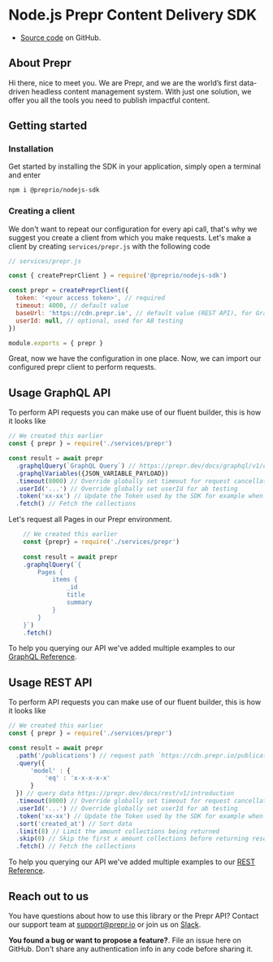 # Node.js Prepr Content Delivery SDK

- [Source code](https://github.com/preprio/nodejs-sdk) on GitHub.

## About Prepr

Hi there, nice to meet you. We are Prepr, and we are the world’s first data-driven headless content management system. With just one solution, we offer you all the tools you need to publish impactful content.

## Getting started

### Installation

Get started by installing the SDK in your application, simply open a terminal and enter

```bash
npm i @preprio/nodejs-sdk
```

### Creating a client

We don't want to repeat our configuration for every api call, that's why we suggest you create a client from which you make requests. Let's make a client by creating `services/prepr.js` with the following code

```js
// services/prepr.js

const { createPreprClient } = require('@preprio/nodejs-sdk')

const prepr = createPreprClient({
  token: '<your access token>', // required
  timeout: 4000, // default value
  baseUrl: 'https://cdn.prepr.io', // default value (REST API), for GraphQL API use https://graphql.prepr.io/graphql
  userId: null, // optional, used for AB testing
})

module.exports = { prepr }
```

Great, now we have the configuration in one place. Now, we can import our configured prepr client to perform requests.

## Usage GraphQL API

To perform API requests you can make use of our fluent builder, this is how it looks like

```js
// We created this earlier
const { prepr } = require('./services/prepr')

const result = await prepr
  .graphqlQuery(`GraphQL Query`) // https://prepr.dev/docs/graphql/v1/collection-introduction
  .graphqlVariables({JSON_VARIABLE_PAYLOAD})
  .timeout(8000) // Override globally set timeout for request cancellation
  .userId('...') // Override globally set userId for ab testing
  .token('xx-xx') // Update the Token used by the SDK for example when previewing staged content   
  .fetch() // Fetch the collections
```

Let's request all Pages in our Prepr environment.

```js
    // We created this earlier
    const {prepr} = require('./services/prepr')
    
    const result = await prepr
    .graphqlQuery(`{
        Pages {
            items {
                _id
                title
                summary
            }
        }
    }`)
    .fetch()
```

To help you querying our API we've added multiple examples to our [GraphQL Reference](https://prepr.dev/docs/graphql/v1/introduction).

## Usage REST API

To perform API requests you can make use of our fluent builder, this is how it looks like

```js
// We created this earlier
const { prepr } = require('./services/prepr')

const result = await prepr
  .path('/publications') // request path `https://cdn.prepr.io/publications`
  .query({
      'model' : {
          'eq' : 'x-x-x-x-x'
      }
  }) // query data https://prepr.dev/docs/rest/v1/introduction
  .timeout(8000) // Override globally set timeout for request cancellation
  .userId('...') // Override globally set userId for ab testing
  .token('xx-xx') // Update the Token used by the SDK for example when previewing staged content
  .sort('created_at') // Sort data
  .limit(8) // Limit the amount collections being returned
  .skip(0) // Skip the first x amount collections before returning resources
  .fetch() // Fetch the collections
```

To help you querying our API we've added multiple examples to our [REST Reference](https://prepr.dev/docs/rest/v1/introduction).

## Reach out to us

You have questions about how to use this library or the Prepr API?
Contact our support team at support@prepr.io or join us on [Slack](https://slack.prepr.io).

**You found a bug or want to propose a feature?**. 
File an issue here on GitHub. Don't share any authentication info in any code before sharing it.
